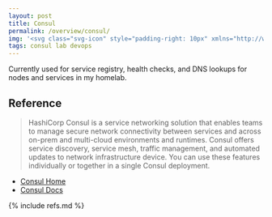 ```yaml
---
layout: post
title: Consul
permalink: /overview/consul/
img: '<svg class="svg-icon" style="padding-right: 10px" xmlns="http://www.w3.org/2000/svg" viewBox="0 0 128 128"><path d="M116.407 42.787a5.255 5.255 0 0 1-3.723-8.964 5.249 5.249 0 0 1 5.73-1.136 5.253 5.253 0 0 1-2.007 10.1zm-9.874 18.237a5.24 5.24 0 0 1-5.14-5.243 5.24 5.24 0 0 1 5.14-5.242 5.24 5.24 0 0 1 5.137 5.242 5.24 5.24 0 0 1-5.137 5.243zm15.642-.607a5.246 5.246 0 0 1-5.246-5.242 5.244 5.244 0 1 1 10.489 0 5.267 5.267 0 0 1-5.243 5.242zm-15.642 17.044a5.252 5.252 0 0 1-4.86-3.24 5.249 5.249 0 0 1 6.862-6.862 5.252 5.252 0 0 1-2.002 10.1zm15.642.594a5.242 5.242 0 0 1-5.282-5.198 5.24 5.24 0 1 1 10.48-.084 5.26 5.26 0 0 1-5.198 5.282zM64.2 77.851c-7.656 0-13.863-6.207-13.859-13.863 0-7.656 6.212-13.864 13.867-13.86 7.656.005 13.86 6.216 13.852 13.872-.012 7.648-6.211 13.844-13.859 13.852zm51.912 18.132a5.242 5.242 0 0 1-5.235-5.245 5.242 5.242 0 0 1 10.485.004 5.25 5.25 0 0 1-5.25 5.242zM64.603 128c-28.641.008-53.8-19.01-61.599-46.566C-4.799 53.879 6.658 24.49 31.05 9.487 55.442-5.517 86.837-2.49 107.912 16.9L92.777 32.787C75.952 17.602 50.12 18.484 34.37 34.78c-15.747 16.297-15.747 42.14 0 58.438 15.75 16.297 41.582 17.178 58.407 1.995l15.135 15.886a63.863 63.863 0 0 1-43.31 16.9zm0 0"/></svg>'
tags: consul lab devops
---
```


Currently used for service registry, health checks, and DNS lookups for nodes and services in my homelab.

## Reference

> HashiCorp Consul is a service networking solution that enables teams to manage secure network connectivity between services and across on-prem and multi-cloud environments and runtimes. Consul offers service discovery, service mesh, traffic management, and automated updates to network infrastructure device. You can use these features individually or together in a single Consul deployment.

- [Consul Home](https://www.consul.io/)
- [Consul Docs](https://www.consul.io/docs)


{% include refs.md %}